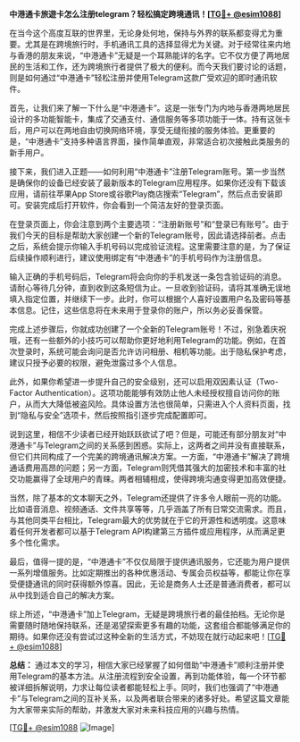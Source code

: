 **中港通卡旅遊卡怎么注册telegram？轻松搞定跨境通讯！[[TG💪+ @esim1088](https://t.me/s/esim1088)]**

在当今这个高度互联的世界里，无论身处何地，保持与外界的联系都变得尤为重要。尤其是在跨境旅行时，手机通讯工具的选择显得尤为关键。对于经常往来内地与香港的朋友来说，“中港通卡”无疑是一个耳熟能详的名字。它不仅方便了两地居民的生活和工作，还为跨境旅行者提供了极大的便利。而今天我们要讨论的话题，则是如何通过“中港通卡”轻松注册并使用Telegram这款广受欢迎的即时通讯软件。

首先，让我们来了解一下什么是“中港通卡”。这是一张专门为内地与香港两地居民设计的多功能智能卡，集成了交通支付、通信服务等多项功能于一体。持有这张卡后，用户可以在两地自由切换网络环境，享受无缝衔接的服务体验。更重要的是，“中港通卡”支持多种语言界面，操作简单直观，非常适合初次接触此类服务的新手用户。

接下来，我们进入正题——如何利用“中港通卡”注册Telegram账号。第一步当然是确保你的设备已经安装了最新版本的Telegram应用程序。如果你还没有下载该应用，请前往苹果App Store或谷歌Play商店搜索“Telegram”，然后点击安装即可。安装完成后打开软件，你会看到一个简洁友好的登录页面。

在登录页面上，你会注意到两个主要选项：“注册新账号”和“登录已有账号”。由于我们今天的目标是帮助大家创建一个新的Telegram账号，因此请选择前者。点击之后，系统会提示你输入手机号码以完成验证流程。这里需要注意的是，为了保证后续操作顺利进行，建议使用绑定有“中港通卡”的手机号码作为注册信息。

输入正确的手机号码后，Telegram将会向你的手机发送一条包含验证码的消息。请耐心等待几分钟，直到收到这条短信为止。一旦收到验证码，请将其准确无误地填入指定位置，并继续下一步。此时，你可以根据个人喜好设置用户名及密码等基本信息。记住，这些信息将在未来用于登录你的账户，所以务必妥善保管。

完成上述步骤后，你就成功创建了一个全新的Telegram账号！不过，别急着庆祝哦，还有一些额外的小技巧可以帮助你更好地利用Telegram的功能。例如，在首次登录时，系统可能会询问是否允许访问相册、相机等功能。出于隐私保护考虑，建议只授予必要的权限，避免泄露过多个人信息。

此外，如果你希望进一步提升自己的安全级别，还可以启用双因素认证（Two-Factor Authentication）。这项功能能够有效防止他人未经授权擅自访问你的账户，从而大大降低被盗风险。具体设置方法也很简单，只需进入个人资料页面，找到“隐私与安全”选项卡，然后按照指引逐步完成配置即可。

说到这里，相信不少读者已经开始跃跃欲试了吧？但是，可能还有部分朋友对“中港通卡”与Telegram之间的关系感到困惑。实际上，这两者之间并没有直接联系，但它们共同构成了一个完美的跨境通讯解决方案。一方面，“中港通卡”解决了跨境通话费用高昂的问题；另一方面，Telegram则凭借其强大的加密技术和丰富的社交功能赢得了全球用户的青睐。两者相辅相成，使得跨境沟通变得更加高效便捷。

当然，除了基本的文本聊天之外，Telegram还提供了许多令人眼前一亮的功能。比如语音消息、视频通话、文件共享等等，几乎涵盖了所有日常交流需求。而且，与其他同类平台相比，Telegram最大的优势就在于它的开源性和透明度。这意味着任何开发者都可以基于Telegram API构建第三方插件或应用程序，从而满足更多个性化需求。

最后，值得一提的是，“中港通卡”不仅仅局限于提供通讯服务，它还能为用户提供一系列增值服务。比如定期推出的各种优惠活动、专属会员权益等，都能让你在享受便捷通讯的同时获得额外惊喜。因此，无论是商务人士还是普通消费者，都可以从中找到适合自己的解决方案。

综上所述，“中港通卡”加上Telegram，无疑是跨境旅行者的最佳拍档。无论你是需要随时随地保持联系，还是渴望探索更多有趣的功能，这套组合都能够满足你的期待。如果你还没有尝试过这种全新的生活方式，不妨现在就行动起来吧！[[TG💪+ @esim1088](https://t.me/s/esim1088)]

**总结：**
通过本文的学习，相信大家已经掌握了如何借助“中港通卡”顺利注册并使用Telegram的基本方法。从注册流程到安全设置，再到功能体验，每一个环节都被详细拆解说明，力求让每位读者都能轻松上手。同时，我们也强调了“中港通卡”与Telegram之间的互补关系，以及两者联合带来的诸多好处。希望这篇文章能为大家带来实际的帮助，并激发大家对未来科技应用的兴趣与热情。

[[TG💪+ @esim1088](https://t.me/s/esim1088) ![Image](https://i.postimg.cc/4NQfJmqS/Snipaste-2025-05-13-00-14-12.png)]